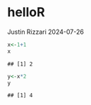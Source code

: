 helloR
================
Justin Rizzari
2024-07-26

``` r
x<-1+1
x
```

    ## [1] 2

``` r
y<-x*2
y
```

    ## [1] 4
